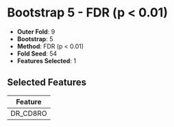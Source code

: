 # Bootstrap 5 - FDR (p < 0.01)

- **Outer Fold**: 9
- **Bootstrap**: 5
- **Method**: FDR (p < 0.01)
- **Fold Seed**: 54
- **Features Selected**: 1

## Selected Features

| Feature |
|---------|
| DR_CD8RO |
